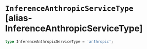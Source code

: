 # `InferenceAnthropicServiceType` [alias-InferenceAnthropicServiceType]
```typescript
type InferenceAnthropicServiceType = 'anthropic';
```
